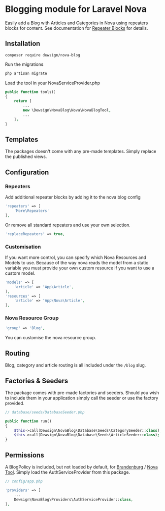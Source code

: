 # Blogging module for Laravel Nova

Easily add a Blog with Articles and Categories in Nova using repeaters blocks for content. See documentation for [Repeater Blocks](https://github.com/dewsign/nova-repeater-blocks) for details.

## Installation

`composer require dewsign/nova-blog`

Run the migrations

```sh
php artisan migrate
```

Load the tool in your NovaServiceProvider.php

```php
public function tools()
{
    return [
        ...
        new \Dewsign\NovaBlog\Nova\NovaBlogTool,
        ...
    ];
}
```

## Templates

The packages doesn't come with any pre-made templates. Simply replace the published views.

## Configuration

### Repeaters

Add additional repeater blocks by adding it to the nova blog config

```php
'repeaters' => [
    'More\Repeaters'
],
```

Or remove all standard repeaters and use your own selection.

```php
'replaceRepeaters' => true,
```

### Customisation

If you want more control, you can specify which Nova Resources and Models to use. Because of the way nova reads the model from a static variable you must provide your own custom resource if you want to use a custom model.

```php
'models' => [
    'article' => 'App\Article',
],
'resources' => [
    'article' => 'App\Nova\Article',
],
```

### Nova Resource Group

```php
'group' => 'Blog',
```

You can customise the nova resource group.

## Routing

Blog, category and article routing is all included under the `/blog` slug.

## Factories & Seeders

The package comes with pre-made factories and seeders. Should you wish to include them in your application simply call the seeder or use the factory provided.

```php
// database/seeds/DatabaseSeeder.php

public function run()
{
    $this->call(Dewsign\NovaBlog\Database\Seeds\CategorySeeder::class);
    $this->call(Dewsign\NovaBlog\Database\Seeds\ArticleSeeder::class);
}
```


## Permissions

A BlogPolicy is included, but not loaded by default, for [Brandenburg](https://github.com/Silvanite/brandenburg) / [Nova Tool](https://github.com/Silvanite/novatoolpermissions). Simply load the AuthServiceProvider from this package.

```php
// config/app.php

'providers' => [
    ...
    Dewsign\NovaBlog\Providers\AuthServiceProvider::class,
],
```
